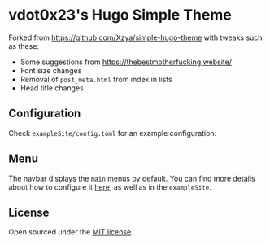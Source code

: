 # vdot0x23's Hugo Simple Theme

Forked from https://github.com/Xzya/simple-hugo-theme with tweaks such as these:
- Some suggestions from https://thebestmotherfucking.website/
- Font size changes
- Removal of `post_meta.html` from index in lists
- Head title changes


## Configuration

Check `exampleSite/config.toml` for an example configuration.

## Menu

The navbar displays the `main` menus by default. You can find more details about how to configure it [here](https://gohugo.io/templates/menu-templates/), as well as in the `exampleSite`.

## License

Open sourced under the [MIT license](./LICENSE.md).
